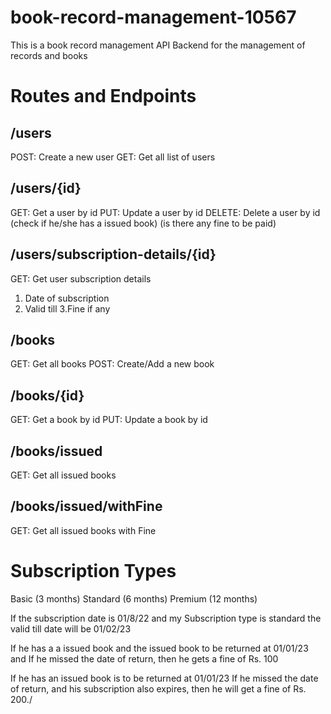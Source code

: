 # book-record-management-10567

This is a book record management API Backend for the management of records and books

# Routes and Endpoints

## /users

POST: Create a new user
GET: Get all list of users

## /users/{id}

GET: Get a user by id
PUT: Update a user by id
DELETE: Delete a user by id (check if he/she has a issued book) (is there any fine to be paid)

## /users/subscription-details/{id}

GET: Get user subscription details

1. Date of subscription
2. Valid till
   3.Fine if any

## /books

GET: Get all books
POST: Create/Add a new book

## /books/{id}

GET: Get a book by id
PUT: Update a book by id

## /books/issued

GET: Get all issued books

## /books/issued/withFine

GET: Get all issued books with Fine

# Subscription Types

Basic (3 months)
Standard (6 months)
Premium (12 months)

If the subscription date is 01/8/22
and my Subscription type is standard
the valid till date will be 01/02/23

If he has a a issued book and the issued book to be returned at 01/01/23
and If he missed the date of return, then he gets a fine of Rs. 100 

If he has an issued book is to be returned at 01/01/23
If he missed the date of return, and his subscription also expires, then he will get a fine of Rs. 200./